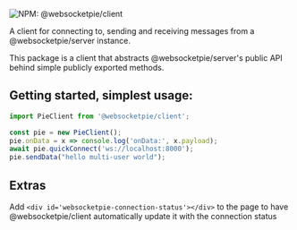 ![NPM: @websocketpie/client](https://img.shields.io/npm/v/@websocketpie/client?color=brightgreen)

A client for connecting to, sending and receiving messages from a @websocketpie/server instance.

This package is a client that abstracts @websocketpie/server's public API behind simple publicly exported methods.

## Getting started, simplest usage:

```js
import PieClient from '@websocketpie/client';

const pie = new PieClient();
pie.onData = x => console.log('onData:', x.payload);
await pie.quickConnect('ws://localhost:8000');
pie.sendData("hello multi-user world");
```

## Extras

Add `<div id='websocketpie-connection-status'></div>` to the page to have @websocketpie/client automatically update it with the connection status
